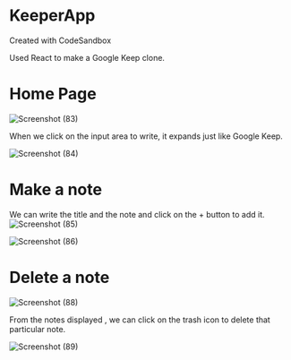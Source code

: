 # KeeperApp
Created with CodeSandbox


Used React to make a Google Keep clone.


# Home Page

![Screenshot (83)](https://user-images.githubusercontent.com/85905191/126078775-5a5f2500-7834-4b99-87d0-7866c93ce97b.png)


When we click on the input area to write, it expands just like Google Keep.


![Screenshot (84)](https://user-images.githubusercontent.com/85905191/126078789-b852dd3e-4023-46db-8fed-5894f9353093.png)


# Make a note

We can write the title and the note and click on the + button to add it.
![Screenshot (85)](https://user-images.githubusercontent.com/85905191/126078825-31925da2-b51b-4aa7-a987-7e7c1c44d410.png)


![Screenshot (86)](https://user-images.githubusercontent.com/85905191/126078832-9f673e84-a3f0-40f6-8942-a5af40717d8c.png)


# Delete a note
![Screenshot (88)](https://user-images.githubusercontent.com/85905191/126078867-cd79bf84-0f17-47c7-b15b-7d4184d200eb.png)


From the notes displayed , we can click on the trash icon to delete that particular note.


![Screenshot (89)](https://user-images.githubusercontent.com/85905191/126078874-db2d39c9-6195-4db7-bbe6-935309046a9f.png)


